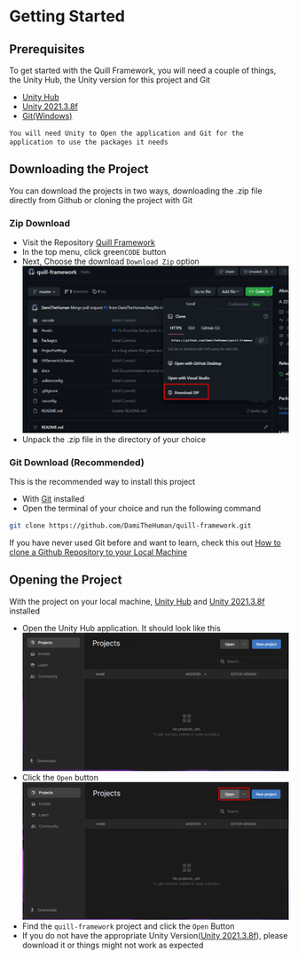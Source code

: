 # Getting Started

## Prerequisites
To get started with the Quill Framework, you will need a couple of things, the Unity Hub, the Unity version for this project and Git
- [Unity Hub](https://unity.com/download)
- [Unity 2021.3.8f](https://unity.com/releases/editor/whats-new/2021.3.8)
- [Git(Windows)](https://git-scm.com/download/win)

```
You will need Unity to Open the application and Git for the application to use the packages it needs
```
## Downloading the Project
You can download the projects in two ways, downloading the .zip file directly from Github or cloning the  project with Git

### Zip Download
- Visit the Repository [Quill Framework](https://github.com/DamiTheHuman/quill-framework)
- In the top menu, click green`CODE` button
- Next, Choose the download `Download Zip` option
![Getting Started 1](./images/Getting_Started_0.png)
- Unpack the .zip file in the directory of your choice 

### Git Download (Recommended)
This is the recommended way to install this project
- With [Git](https://git-scm.com/download/win) installed 
- Open the terminal of your choice and run the following command

```bash
git clone https://github.com/DamiTheHuman/quill-framework.git
```

If you have never used Git before and want to learn, check this out [How to clone a Github Repository to your Local Machine](https://www.youtube.com/watch?v=EhxPBMQFCaI)

## Opening the Project

With the project on your local machine, [Unity Hub](https://unity.com/download) and [Unity 2021.3.8f](https://unity.com/releases/editor/whats-new/2021.3.8) installed
- Open the Unity Hub application. It should look like this
![Getting Started 2](./images/Getting_Started_1.png)
- Click the `Open` button
![Getting Started 3](./images/Getting_Started_2.png)
- Find the `quill-framework` project and click the `Open` Button
- If you do not have the appropriate Unity Version([Unity 2021.3.8f](https://unity.com/releases/editor/whats-new/2021.3.8)), please download it or things might not work as expected